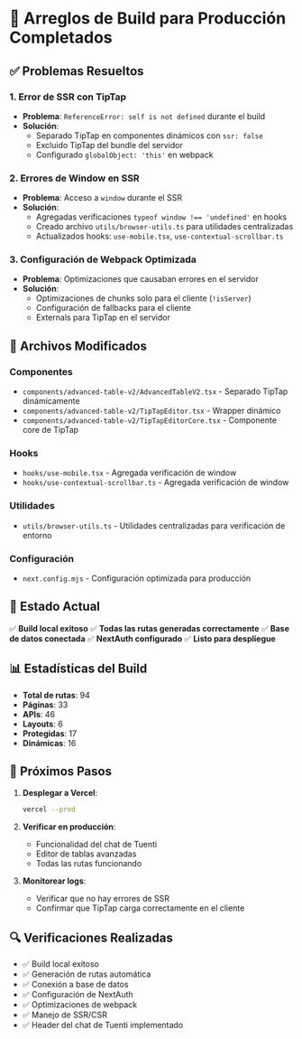 # 🔧 Arreglos de Build para Producción Completados

## ✅ Problemas Resueltos

### 1. **Error de SSR con TipTap**
- **Problema**: `ReferenceError: self is not defined` durante el build
- **Solución**: 
  - Separado TipTap en componentes dinámicos con `ssr: false`
  - Excluido TipTap del bundle del servidor
  - Configurado `globalObject: 'this'` en webpack

### 2. **Errores de Window en SSR**
- **Problema**: Acceso a `window` durante el SSR
- **Solución**:
  - Agregadas verificaciones `typeof window !== 'undefined'` en hooks
  - Creado archivo `utils/browser-utils.ts` para utilidades centralizadas
  - Actualizados hooks: `use-mobile.tsx`, `use-contextual-scrollbar.ts`

### 3. **Configuración de Webpack Optimizada**
- **Problema**: Optimizaciones que causaban errores en el servidor
- **Solución**:
  - Optimizaciones de chunks solo para el cliente (`!isServer`)
  - Configuración de fallbacks para el cliente
  - Externals para TipTap en el servidor

## 📁 Archivos Modificados

### Componentes
- `components/advanced-table-v2/AdvancedTableV2.tsx` - Separado TipTap dinámicamente
- `components/advanced-table-v2/TipTapEditor.tsx` - Wrapper dinámico
- `components/advanced-table-v2/TipTapEditorCore.tsx` - Componente core de TipTap

### Hooks
- `hooks/use-mobile.tsx` - Agregada verificación de window
- `hooks/use-contextual-scrollbar.ts` - Agregada verificación de window

### Utilidades
- `utils/browser-utils.ts` - Utilidades centralizadas para verificación de entorno

### Configuración
- `next.config.mjs` - Configuración optimizada para producción

## 🚀 Estado Actual

✅ **Build local exitoso**
✅ **Todas las rutas generadas correctamente**
✅ **Base de datos conectada**
✅ **NextAuth configurado**
✅ **Listo para despliegue**

## 📊 Estadísticas del Build

- **Total de rutas**: 94
- **Páginas**: 33
- **APIs**: 46
- **Layouts**: 6
- **Protegidas**: 17
- **Dinámicas**: 16

## 🎯 Próximos Pasos

1. **Desplegar a Vercel**:
   ```bash
   vercel --prod
   ```

2. **Verificar en producción**:
   - Funcionalidad del chat de Tuenti
   - Editor de tablas avanzadas
   - Todas las rutas funcionando

3. **Monitorear logs**:
   - Verificar que no hay errores de SSR
   - Confirmar que TipTap carga correctamente en el cliente

## 🔍 Verificaciones Realizadas

- ✅ Build local exitoso
- ✅ Generación de rutas automática
- ✅ Conexión a base de datos
- ✅ Configuración de NextAuth
- ✅ Optimizaciones de webpack
- ✅ Manejo de SSR/CSR
- ✅ Header del chat de Tuenti implementado
